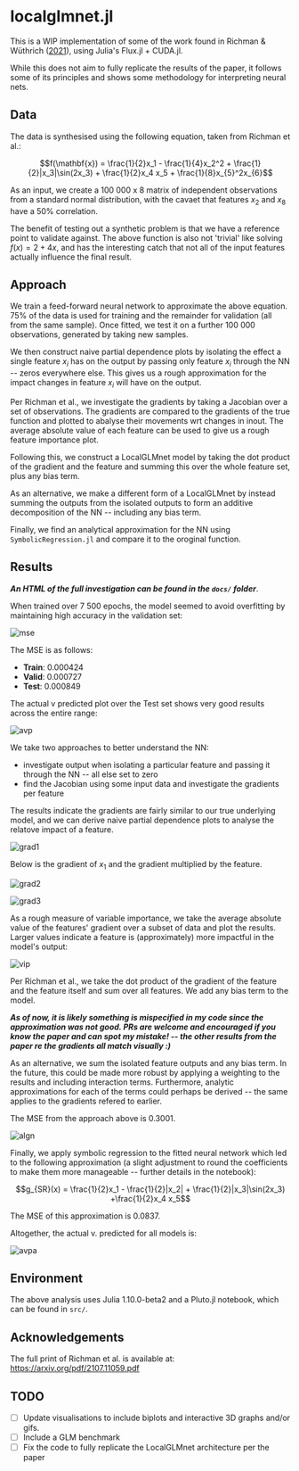 # localglmnet.jl
This is a WIP implementation of some of the work found in Richman &amp; Wüthrich ([2021](https://arxiv.org/pdf/2107.11059.pdf)), using Julia's Flux.jl + CUDA.jl.

While this does not aim to fully replicate the results of the paper, it follows some of its principles and shows some methodology for interpreting neural nets.

## Data

The data is synthesised using the following equation, taken from Richman et al.:

$$f(\mathbf{x}) = \frac{1}{2}x_1 - \frac{1}{4}x_2^2 + \frac{1}{2}|x_3|\sin(2x_3) + \frac{1}{2}x_4 x_5 + \frac{1}{8}x_{5}^2x_{6}$$

As an input, we create a 100 000 x 8 matrix of independent observations from a standard normal distribution, with the cavaet that features $x_2$ and $x_8$ have a 50% correlation.

The benefit of testing out a synthetic problem is that we have a reference point to validate against. The above function is also not 'trivial' like solving $f(x) = 2 + 4x$, and has the interesting catch that not all of the input features actually influence the final result.

## Approach

We train a feed-forward neural network to approximate the above equation. 75% of the data is used for training and the remainder for validation (all from the same sample). Once fitted, we test it on a further 100 000 observations, generated by taking new samples.

We then construct naive partial dependence plots by isolating the effect a single feature $x_i$ has on the output by passing only feature $x_i$ through the NN -- zeros everywhere else. This gives us a rough approximation for the impact changes in feature $x_i$ will have on the output.

Per Richman et al., we investigate the gradients by taking a Jacobian over a set of observations. The gradients are compared to the gradients of the true function and plotted to abalyse their movements wrt changes in inout. The average absolute value of each feature can be used to give us a rough feature importance plot.

Following this, we construct a LocalGLMnet model by taking the dot product of the gradient and the feature and summing this over the whole feature set, plus any bias term. 

As an alternative, we make a different form of a LocalGLMnet by instead summing the outputs from the isolated outputs to form an additive decomposition of the NN -- including any bias term.

Finally, we find an analytical approximation for the NN using `SymbolicRegression.jl` and compare it to the oroginal function.

## Results
**_An HTML of the full investigation can be found in the `docs/` folder_**.

When trained over 7 500 epochs, the model seemed to avoid overfitting by maintaining high accuracy in the validation set:

![mse](assets/mse_loss.png)

The MSE is as follows:

- **Train**: 0.000424
- **Valid**: 0.000727
- **Test**: 0.000849

The actual v predicted plot over the Test set shows very good results across the entire range:

![avp](assets/actual_v_predicted_nn.png)

We take two approaches to better understand the NN:
- investigate output when isolating a particular feature and passing it through the NN -- all else set to zero
- find the Jacobian using some input data and investigate the gradients per feature

The results indicate the gradients are fairly similar to our true underlying model, and we can derive naive partial dependence plots to analyse the relatove impact of a feature.

![grad1](assets/isolated_pdp.png)

Below is the gradient of $x_1$ and the gradient multiplied by the feature.

![grad2](assets/beta_1.png)

![grad3](assets/beta_1_x_1.png)

As a rough measure of variable importance, we take the average absolute value of the features' gradient over a subset of data and plot the results. Larger values indicate a feature is (approximately) more impactful in the model's output:

![vip](assets/gradient_based_VI.svg)

Per Richman et al., we take the dot product of the gradient of the feature and the feature itself and sum over all features. We add any bias term to the model.

**_As of now, it is likely something is mispecified in my code since the approximation was not good. PRs are welcome and encouraged if you know the paper and can spot my mistake! -- the other results from the paper re the gradients all match visually :)_**

As an alternative, we sum the isolated feature outputs and any bias term. In the future, this could be made more robust by applying a weighting to the results and including interaction terms. Furthermore, analytic approximations for each of the terms could perhaps be derived -- the same applies to the gradients refered to earlier.

The MSE from the approach above is 0.3001.

![algn](assets/actual_v_predicted_algn.png)

Finally, we apply symbolic regression to the fitted neural network which led to the following approximation (a slight adjustment to round the coefficients to make them more manageable -- further details in the notebook):

$$g_{SR}(x) = \frac{1}{2}x_1 - \frac{1}{2}|x_2| + \frac{1}{2}|x_3|\sin(2x_3) +\frac{1}{2}x_4 x_5$$

The MSE of this approximation is 0.0837.

Altogether, the actual v. predicted for all models is:

![avpa](assets/actual_v_predicted_comb.png)

## Environment

The above analysis uses Julia 1.10.0-beta2 and a Pluto.jl notebook, which can be found in `src/`.

## Acknowledgements

The full print of Richman et al. is available at: https://arxiv.org/pdf/2107.11059.pdf

## TODO

- [ ] Update visualisations to include biplots and interactive 3D graphs and/or gifs.
- [ ] Include a GLM benchmark
- [ ] Fix the code to fully replicate the LocalGLMnet architecture per the paper
